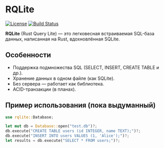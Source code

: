 # RQLite

[![License](https://img.shields.io/badge/license-MIT)](LICENSE)
[![Build Status](https://github.com/LigeronAhill/rqlite/actions/workflows/ci.yml/badge.svg)](https://github.com/yourusername/rqlite/actions)

**RQLite** (Rust Query Lite) — это легковесная встраиваемая SQL-база данных, написанная на Rust, вдохновлённая SQLite.

## Особенности

- Поддержка подмножества SQL (SELECT, INSERT, CREATE TABLE и др.).
- Хранение данных в одном файле (как SQLite).
- Без сервера — работает как библиотека.
- ACID-транзакции (в планах).

## Пример использования (пока выдуманный)

```rust
use rqlite::Database;

let mut db = Database::open("test.db")?;
db.execute("CREATE TABLE users (id INTEGER, name TEXT);")?;
db.execute("INSERT INTO users VALUES (1, 'Alice');")?;
let results = db.execute("SELECT * FROM users;")?;
```
